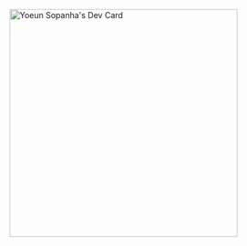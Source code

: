 <a href="https://app.daily.dev/_nhanhanha_"><img src="https://api.daily.dev/devcards/960045eaef374b8881a88adfc87157cc.png?r=fk7" width="400" alt="Yoeun Sopanha's Dev Card"/></a>
